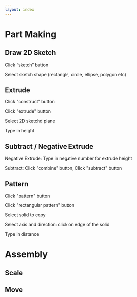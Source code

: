 ```yaml
---
layout: index
---
```


# Part Making

## Draw 2D Sketch

Click “sketch” button

Select sketch shape (rectangle, circle, ellipse, polygon etc)

## Extrude

Click "construct" button

Click "extrude" button

Select 2D sketchd plane

Type in height

## Subtract / Negative Extrude

Negative Extrude: Type in negative number for extrude height

Subtract: Click "combine" button, Click "subtract" button

## Pattern

Click "pattern" button

Click "rectangular pattern" button

Select solid to copy

Select axis and direction: click on edge of the solid

Type in distance

# Assembly

## Scale

## Move
